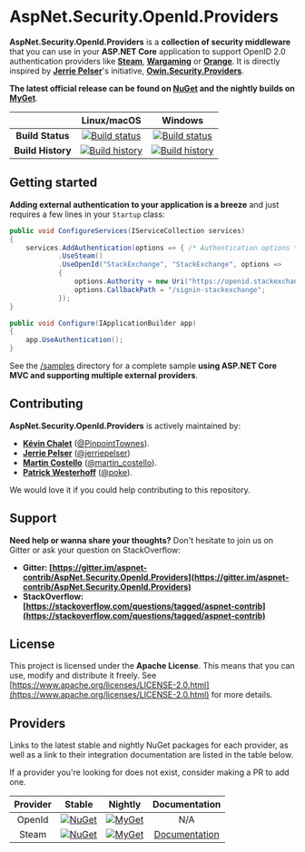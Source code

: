 # AspNet.Security.OpenId.Providers

**AspNet.Security.OpenId.Providers** is a **collection of security middleware** that you can use in your **ASP.NET Core** application to support OpenID 2.0 authentication providers like **[Steam](http://steampowered.com/)**, **[Wargaming](http://wargaming.net/)** or **[Orange](http://www.orange.fr/)**. It is directly inspired by **[Jerrie Pelser](https://github.com/jerriep)**'s initiative, **[Owin.Security.Providers](https://github.com/RockstarLabs/OwinOAuthProviders)**.

**The latest official release can be found on [NuGet](https://www.nuget.org/profiles/aspnet-contrib) and the nightly builds on [MyGet](https://www.myget.org/gallery/aspnet-contrib)**.

| | Linux/macOS | Windows |
|:-:|:-:|:-:|
| **Build Status** | [![Build status](https://img.shields.io/travis/aspnet-contrib/AspNet.Security.OpenId.Providers/dev.svg)](https://travis-ci.org/aspnet-contrib/AspNet.Security.OpenId.Providers) | [![Build status](https://img.shields.io/appveyor/ci/aspnet-contrib/aspnet-security-openid-providers/dev.svg)](https://ci.appveyor.com/project/aspnet-contrib/aspnet-security-openid-providers) |
| **Build History** | [![Build history](https://buildstats.info/travisci/chart/aspnet-contrib/AspNet.Security.OpenId.Providers?branch=dev&includeBuildsFromPullRequest=false)](https://travis-ci.org/aspnet-contrib/AspNet.Security.OpenId.Providers) |  [![Build history](https://buildstats.info/appveyor/chart/aspnet-contrib/aspnet-security-openid-providers?branch=dev&includeBuildsFromPullRequest=false)](https://ci.appveyor.com/project/aspnet-contrib/aspnet-security-openid-providers) |

## Getting started

**Adding external authentication to your application is a breeze** and just requires a few lines in your `Startup` class:

```csharp
public void ConfigureServices(IServiceCollection services)
{
    services.AddAuthentication(options => { /* Authentication options */ })
            .UseSteam()
            .UseOpenId("StackExchange", "StackExchange", options =>
            {
                options.Authority = new Uri("https://openid.stackexchange.com/");
                options.CallbackPath = "/signin-stackexchange";
            });
}

public void Configure(IApplicationBuilder app)
{
    app.UseAuthentication();
}
```

See the [/samples](https://github.com/aspnet-contrib/AspNet.Security.OpenId.Providers/tree/dev/samples) directory for a complete sample **using ASP.NET Core MVC and supporting multiple external providers**.

## Contributing

**AspNet.Security.OpenId.Providers** is actively maintained by:

  * **[Kévin Chalet](https://github.com/PinpointTownes)** ([@PinpointTownes](https://twitter.com/PinpointTownes)).
  * **[Jerrie Pelser](https://github.com/jerriep)** ([@jerriepelser](https://twitter.com/jerriepelser))
  * **[Martin Costello](https://github.com/martincostello)** ([@martin_costello](https://twitter.com/martin_costello)).
  * **[Patrick Westerhoff](https://github.com/poke)** ([@poke](https://twitter.com/poke)).

We would love it if you could help contributing to this repository.

## Support

**Need help or wanna share your thoughts?** Don't hesitate to join us on Gitter or ask your question on StackOverflow:

- **Gitter: [https://gitter.im/aspnet-contrib/AspNet.Security.OpenId.Providers](https://gitter.im/aspnet-contrib/AspNet.Security.OpenId.Providers)**
- **StackOverflow: [https://stackoverflow.com/questions/tagged/aspnet-contrib](https://stackoverflow.com/questions/tagged/aspnet-contrib)**

## License

This project is licensed under the **Apache License**. This means that you can use, modify and distribute it freely. See [https://www.apache.org/licenses/LICENSE-2.0.html](https://www.apache.org/licenses/LICENSE-2.0.html) for more details.

## Providers

Links to the latest stable and nightly NuGet packages for each provider, as well as a link to their integration documentation are listed in the table below.

If a provider you're looking for does not exist, consider making a PR to add one.

| Provider | Stable | Nightly | Documentation |
|:-:|:-:|:-:|:-:|
| OpenId | [![NuGet](https://buildstats.info/nuget/AspNet.Security.OpenId?includePreReleases=false)](http://www.nuget.org/packages/AspNet.Security.OpenId/ "Download AspNet.Security.OpenId from NuGet.org") | [![MyGet](https://buildstats.info/myget/aspnet-contrib/AspNet.Security.OpenId?includePreReleases=false)](https://www.myget.org/feed/aspnet-contrib/package/nuget/AspNet.Security.OpenId "Download AspNet.Security.OpenId from MyGet.org") | N/A |
| Steam | [![NuGet](https://buildstats.info/nuget/AspNet.Security.OpenId.Steam?includePreReleases=false)](http://www.nuget.org/packages/AspNet.Security.OpenId.Steam/ "Download AspNet.Security.OpenId.Steam from NuGet.org") | [![MyGet](https://buildstats.info/myget/aspnet-contrib/AspNet.Security.OpenId.Steam?includePreReleases=false)](https://www.myget.org/feed/aspnet-contrib/package/nuget/AspNet.Security.OpenId.Steam "Download AspNet.Security.OpenId.Steam from MyGet.org") | [Documentation](https://steamcommunity.com/dev "Steam developer documentation") |

<!--
| CHANGEME | [![NuGet](https://buildstats.info/nuget/AspNet.Security.OpenId.CHANGEME?includePreReleases=false)](http://www.nuget.org/packages/AspNet.Security.OpenId.CHANGEME/ "Download AspNet.Security.OpenId.CHANGEME from NuGet.org") | [![MyGet](https://buildstats.info/myget/aspnet-contrib/AspNet.Security.OpenId.CHANGEME?includePreReleases=false)](https://www.myget.org/feed/aspnet-contrib/package/nuget/AspNet.Security.OpenId.CHANGEME "Download AspNet.Security.OpenId.CHANGEME from MyGet.org") | [Documentation](CHANGEME "CHANGEME developer documentation") |
-->
